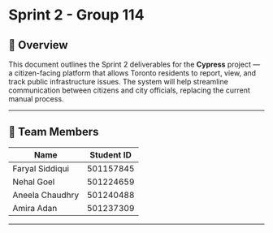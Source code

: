 # Sprint 2 - Group 114

## 📘 Overview
This document outlines the Sprint 2 deliverables for the **Cypress** project — a citizen-facing platform that allows Toronto residents to report, view, and track public infrastructure issues. The system will help streamline communication between citizens and city officials, replacing the current manual process.

---

## 👥 Team Members

| Name | Student ID |
|----------|--------|
| Faryal Siddiqui | 501157845|
| Nehal Goel | 501224659 |
| Aneela Chaudhry | 501240488 |
| Amira Adan | 501237309 |

---





